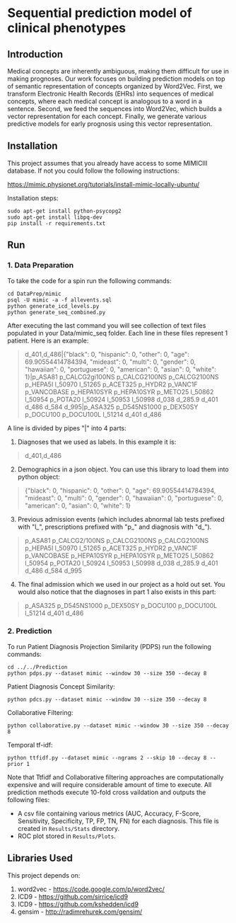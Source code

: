 # Sequential prediction model of clinical phenotypes


## Introduction
Medical concepts are inherently ambiguous, making them difficult for use in making prognoses. Our work focuses on building prediction models on top of semantic representation of concepts organized by Word2Vec. First, we transform Electronic Health Records (EHRs) into sequences of medical concepts, where each medical concept is analogous to a word in a sentence. Second, we feed the sequences into Word2Vec, which builds a vector representation for each concept. Finally, we generate various predictive models for early prognosis using this vector representation.


## Installation

This project assumes that you already have access to some MIMICIII database. If not you could follow the following instructions:

https://mimic.physionet.org/tutorials/install-mimic-locally-ubuntu/

Installation steps:

    sudo apt-get install python-psycopg2
    sudo apt-get install libpq-dev
    pip install -r requirements.txt


## Run

### 1. Data Preparation
To take the code for a spin run the following commands:

    cd DataPrep/mimic
    psql -U mimic -a -f allevents.sql
    python generate_icd_levels.py
    python generate_seq_combined.py

After executing the last command you will see collection of text files populated in your Data/mimic\_seq folder. Each line in these files represent 1 patient. Here is an example:

> d_401,d_486|{"black": 0, "hispanic": 0, "other": 0, "age": 69.90554414784394, "mideast": 0, "multi": 0, "gender": 0, "hawaiian": 0, "portuguese": 0, "american": 0, "asian": 0, "white": 1}|p_ASA81 p_CALCG2gi100NS p_CALCG2100NS p_CALCG2100NS p_HEPA5I l_50970 l_51265 p_ACET325 p_HYDR2 p_VANC1F p_VANCOBASE p_HEPA10SYR p_HEPA10SYR p_METO25 l_50862 l_50954 p_POTA20 l_50924 l_50953 l_50998 d_038 d_285.9 d_401 d_486 d_584 d_995|p_ASA325 p_D545NS1000 p_DEX50SY p_DOCU100 p_DOCU100L l_51214 d_401 d_486

A line is divided by pipes "|" into 4 parts:
1. Diagnoses that we used as labels. In this example it is:

> d_401,d_486

2. Demographics in a json object. You can use this library to load them into python object:

> {"black": 0, "hispanic": 0, "other": 0, "age": 69.90554414784394, "mideast": 0, "multi": 0, "gender": 0, "hawaiian": 0, "portuguese": 0, "american": 0, "asian": 0, "white": 1}

3. Previous admission events (which includes abnormal lab tests prefixed with "l\_", prescriptions prefixed with "p\_" and diagnosis with "d\_").

> p_ASA81 p_CALCG2/100NS p_CALCG2100NS p_CALCG2100NS p_HEPA5I l_50970 l_51265 p_ACET325 p_HYDR2 p_VANC1F p_VANCOBASE p_HEPA10SYR p_HEPA10SYR p_METO25 l_50862 l_50954 p_POTA20 l_50924 l_50953 l_50998 d_038 d_285.9 d_401 d_486 d_584 d_995

4. The final admission which we used in our project as a hold out set. You would also notice that the diagnoses in part 1 also exists in this part:

> p_ASA325 p_D545NS1000 p_DEX50SY p_DOCU100 p_DOCU100L l_51214 d_401 d_486


### 2. Prediction
To run Patient Diagnosis Projection Similarity (PDPS) run the following commands:

    cd ../../Prediction
    python pdps.py --dataset mimic --window 30 --size 350 --decay 8

Patient Diagnosis Concept Similarity:

    python pdcs.py --dataset mimic --window 30 --size 350 --decay 8

Collaborative Filtering:

    python collaborative.py --dataset mimic --window 30 --size 350 --decay 8

Temporal tf-idf:

    python ttfidf.py --dataset mimic --ngrams 2 --skip 10 --decay 8 --prior 1

Note that Ttfidf and Collaborative filtering approaches are computationally expensive and will require considerable amount of time to execute. All prediction methods execute 10-fold cross vaildation and outputs the following files:
* A csv file containing various metrics (AUC, Accuracy, F-Score, Sensitivity, Specificity, TP, FP, TN, FN) for each diagnosis. This file is created in `Results/Stats` directory.
* ROC plot stored in `Results/Plots`.


## Libraries Used

This project depends on:

1. word2vec - https://code.google.com/p/word2vec/
2. ICD9 - https://github.com/sirrice/icd9
3. ICD9 - https://github.com/kshedden/icd9
4. gensim - http://radimrehurek.com/gensim/
